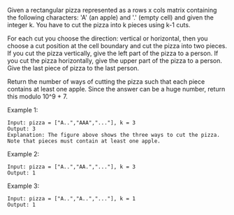 

Given a rectangular pizza represented as a rows x cols matrix containing the following characters: 'A' (an apple) and '.' (empty cell) and given the integer k. You have to cut the pizza into k pieces using k-1 cuts. 

For each cut you choose the direction: vertical or horizontal, then you choose a cut position at the cell boundary and cut the pizza into two pieces. If you cut the pizza vertically, give the left part of the pizza to a person. If you cut the pizza horizontally, give the upper part of the pizza to a person. Give the last piece of pizza to the last person.

Return the number of ways of cutting the pizza such that each piece contains at least one apple. Since the answer can be a huge number, return this modulo 10^9 + 7.

 

Example 1:



    Input: pizza = ["A..","AAA","..."], k = 3
    Output: 3 
    Explanation: The figure above shows the three ways to cut the pizza. Note that pieces must contain at least one apple.
Example 2:

    Input: pizza = ["A..","AA.","..."], k = 3
    Output: 1
Example 3:

    Input: pizza = ["A..","A..","..."], k = 1
    Output: 1